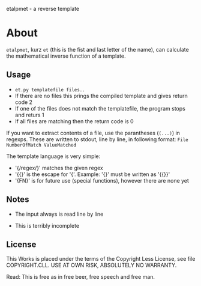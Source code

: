 etalpmet - a reverse template

# About

`etalpmet`, kurz `et` (this is the fist and last letter of the name), can calculate the mathematical inverse function of a template.

## Usage

- `et.py templatefile files..`
- If there are no files this prings the compiled template and gives return code 2
- If one of the files does not match the templatefile, the program stops and returs 1
- If all files are matching then the return code is 0

If you want to extract contents of a file, use the parantheses (`(...)`) in regexps.  These are written to stdout, line by line, in following format:
`File NumberOfMatch ValueMatched`

The template language is very simple:

- '{/regex/}' matches the given regex
- '{{}' is the escape for '{'.  Example: '{}' must be written as '{{}}'
- '{FN}' is for future use (special functions), however there are none yet

## Notes

- The input always is read line by line

- This is terribly incomplete

## License

This Works is placed under the terms of the Copyright Less License,
see file COPYRIGHT.CLL.  USE AT OWN RISK, ABSOLUTELY NO WARRANTY. 

Read:  This is free as in free beer, free speech and free man.
